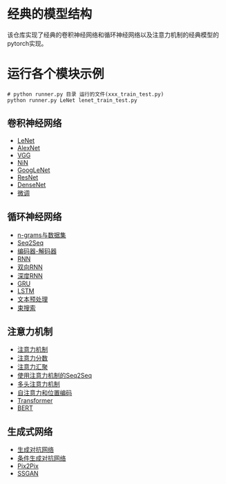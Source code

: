 # 经典的模型结构
该仓库实现了经典的卷积神经网络和循环神经网络以及注意力机制的经典模型的pytorch实现。

# 运行各个模块示例
```
# python runner.py 目录 运行的文件(xxx_train_test.py)
python runner.py LeNet lenet_train_test.py
```

## 卷积神经网络
- [LeNet](LeNet/LeNet.md)
- [AlexNet](AlexNet/AlexNet.md)
- [VGG](VGG/使用块的网络(VGG).md)
- [NiN](NiN/网格中的网络（NiN）.md)
- [GoogLeNet](GoogLeNet/含并行连结的网络（GoogLeNet）.md)
- [ResNet](ResNet/残差神经网络（ResNet）.md)
- [DenseNet](DenseNet/稠密连接网络（DenseNet）.md)
- [微调](FineTuning/微调.md)

## 循环神经网络
- [n-grams与数据集](NGrams/n-grams与数据集.md)
- [Seq2Seq](SequenceModel/Seq2Seq.md)
- [编码器-解码器](RNN/编码器-解码器.md)
- [RNN](RNN/循环神经网络(RNN).md)
- [双向RNN](RNN/双向循环神经网络.md)
- [深度RNN](RNN/深度循环神经网络.md)
- [GRU](RNN/门控循环单元(GRU).md)
- [LSTM](RNN/长短期记忆网络(LSTM).md)
- [文本预处理](RNN/文本预处理.md)
- [束搜索](RNN/束搜索.md)

## 注意力机制
- [注意力机制](Attention/注意力机制.md)
- [注意力分数](Attention/注意力分数.md)
- [注意力汇聚](Attention/注意力汇聚.md)
- [使用注意力机制的Seq2Seq](Attention/使用注意力机制的Seq2Seq.md)
- [多头注意力机制](Attention/多头注意力机制.md)
- [自注意力和位置编码](Attention/自注意力和位置编码.md)
- [Transformer](Attention/Transformer.md)
- [BERT](Attention/BERT.md)

## 生成式网络
- [生成对抗网络](GAN/生成对抗网络.md)
- [条件生成对抗网络](GAN/条件生成对抗网络.md)
- [Pix2Pix](GAN/Pix2Pix.md)
- [SSGAN](GAN/SSGAN.md)


